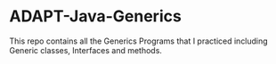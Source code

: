 # ADAPT-Java-Generics
This repo contains all the Generics Programs that I practiced including Generic classes, Interfaces and methods.
